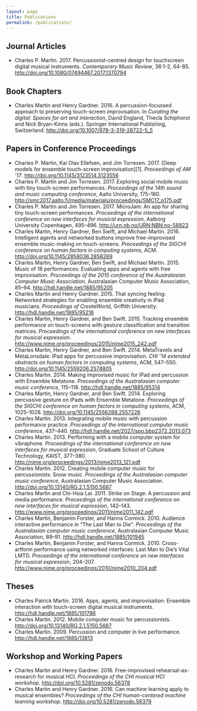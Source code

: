 ```yaml
---
layout: page
title: Publications
permalink: /publications/
---
```


<h2 id="journal-articles">Journal Articles</h2>
<ul>
<li><span class="citation">Charles P. Martin. 2017. Percussionist-centred design for touchscreen digital musical instruments. <em>Contemporary Music Review</em>, 36:1-2, 64-85. <a href="http://doi.org/10.1080/07494467.2017.1370794" class="uri">http://doi.org/10.1080/07494467.2017.1370794</a></span></li>
</ul>
<h2 id="book-chapters">Book Chapters</h2>
<ul>
<li><span class="citation">Charles Martin and Henry Gardner. 2016. A percussion-focussed approach to preserving touch-screen improvisation. In <em>Curating the digital: Spaces for art and interaction</em>, David England, Thecla Schiphorst and Nick Bryan-Kinns (eds.). Springer International Publishing, Switzerland. <a href="http://doi.org/10.1007/978-3-319-28722-5_5" class="uri">http://doi.org/10.1007/978-3-319-28722-5_5</a></span></li>
</ul>
<h2 id="papers-in-conference-proceedings">Papers in Conference Proceedings</h2>
<ul>
<li><span class="citation">Charles P. Martin, Kai Olav Ellefsen, and Jim Torresen. 2017. [Deep models for ensemble touch-screen improvisation][1]. <em>Proceedings of AM ’17</em>. <a href="http://doi.org/10.1145/3123514.3123556" class="uri">http://doi.org/10.1145/3123514.3123556</a></span></li>
<li><span class="citation">Charles P. Martin and Jim Torresen. 2017. Exploring social mobile music with tiny touch-screen performances. <em>Proceedings of the 14th sound and music computing conference</em>, Aalto University, 175–180. <a href="http://smc2017.aalto.fi/media/materials/proceedings/SMC17_p175.pdf" class="uri">http://smc2017.aalto.fi/media/materials/proceedings/SMC17_p175.pdf</a></span></li>
<li><span class="citation">Charles P. Martin and Jim Torresen. 2017. MicroJam: An app for sharing tiny touch-screen performances. <em>Proceedings of the international conference on new interfaces for musical expression</em>, Aalborg University Copenhagen, 495–496. <a href="http://urn.nb.no/URN:NBN:no-58823" class="uri">http://urn.nb.no/URN:NBN:no-58823</a></span></li>
<li><span class="citation">Charles Martin, Henry Gardner, Ben Swift, and Michael Martin. 2016. Intelligent agents and networked buttons improve free-improvised ensemble music-making on touch-screens. <em>Proceedings of the SIGCHI conference on human factors in computing systems</em>, ACM. <a href="http://doi.org/10.1145/2858036.2858269" class="uri">http://doi.org/10.1145/2858036.2858269</a></span></li>
<li><span class="citation">Charles Martin, Henry Gardner, Ben Swift, and Michael Martin. 2015. Music of 18 performances: Evaluating apps and agents with free improvisation. <em>Proceedings of the 2015 conference of the Australasian Computer Music Association</em>, Australasian Computer Music Association, 85–94. <a href="http://hdl.handle.net/1885/95205" class="uri">http://hdl.handle.net/1885/95205</a></span></li>
<li><span class="citation">Charles Martin and Henry Gardner. 2015. That syncing feeling: Networked strategies for enabling ensemble creativity in iPad musicians. <em>Proceedings of CreateWorld</em>, Griffith University. <a href="http://hdl.handle.net/1885/95216" class="uri">http://hdl.handle.net/1885/95216</a></span></li>
<li><span class="citation">Charles Martin, Henry Gardner, and Ben Swift. 2015. Tracking ensemble performance on touch-screens with gesture classification and transition matrices. <em>Proceedings of the international conference on new interfaces for musical expression</em>. <a href="http://www.nime.org/proceedings/2015/nime2015_242.pdf" class="uri">http://www.nime.org/proceedings/2015/nime2015_242.pdf</a></span></li>
<li><span class="citation">Charles Martin, Henry Gardner, and Ben Swift. 2014. MetaTravels and MetaLonsdale: IPad apps for percussive improvisation. <em>CHI ’14 extended abstracts on human factors in computing systems</em>, ACM, 547–550. <a href="http://doi.org/10.1145/2559206.2574805" class="uri">http://doi.org/10.1145/2559206.2574805</a></span></li>
<li><span class="citation">Charles Martin. 2014. Making improvised music for iPad and percussion with Ensemble Metatone. <em>Proceedings of the Australasian computer music conference</em>, 115–118. <a href="http://hdl.handle.net/1885/95314" class="uri">http://hdl.handle.net/1885/95314</a></span></li>
<li><span class="citation">Charles Martin, Henry Gardner, and Ben Swift. 2014. Exploring percussive gesture on iPads with Ensemble Metatone. <em>Proceedings of the SIGCHI conference on human factors in computing systems</em>, ACM, 1025–1028. <a href="http://doi.org/10.1145/2556288.2557226" class="uri">http://doi.org/10.1145/2556288.2557226</a></span></li>
<li><span class="citation">Charles Martin. 2013. Integrating mobile music with percussion performance practice. <em>Proceedings of the international computer music conference</em>, 437–440. <a href="http://hdl.handle.net/2027/spo.bbp2372.2013.073" class="uri">http://hdl.handle.net/2027/spo.bbp2372.2013.073</a></span></li>
<li><span class="citation">Charles Martin. 2013. Performing with a mobile computer system for vibraphone. <em>Proceedings of the international conference on new interfaces for musical expression</em>, Graduate School of Culture Technology, KAIST, 377–380. <a href="http://nime.org/proceedings/2013/nime2013_121.pdf" class="uri">http://nime.org/proceedings/2013/nime2013_121.pdf</a></span></li>
<li><span class="citation">Charles Martin. 2012. Creating mobile computer music for percussionists: Snow music. <em>Proceedings of the Australasian computer music conference</em>, Australasian Computer Music Association. <a href="http://doi.org/10.13140/RG.2.1.5150.5687" class="uri">http://doi.org/10.13140/RG.2.1.5150.5687</a></span></li>
<li><span class="citation">Charles Martin and Chi-Hsia Lai. 2011. Strike on Stage: A percussion and media performance. <em>Proceedings of the international conference on new interfaces for musical expression</em>, 142–143. <a href="http://www.nime.org/proceedings/2011/nime2011_142.pdf" class="uri">http://www.nime.org/proceedings/2011/nime2011_142.pdf</a></span></li>
<li><span class="citation">Charles Martin, Benjamin Forster, and Hanna Cormick. 2010. Audience interactive performance in “The Last Man to Die&quot;. <em>Proceedings of the Australasian computer music conference</em>, Australasian Computer Music Association, 89–91. <a href="http://hdl.handle.net/1885/101945" class="uri">http://hdl.handle.net/1885/101945</a></span></li>
<li><span class="citation">Charles Martin, Benjamin Forster, and Hanna Cormick. 2010. Cross-artform performance using networked interfaces: Last Man to Die’s Vital LMTD. <em>Proceedings of the international conference on new interfaces for musical expression</em>, 204–207. <a href="http://www.nime.org/proceedings/2010/nime2010_204.pdf" class="uri">http://www.nime.org/proceedings/2010/nime2010_204.pdf</a></span></li>
</ul>
<h2 id="theses">Theses</h2>
<ul>
<li><span class="citation">Charles Patrick Martin. 2016. Apps, agents, and improvisation: Ensemble interaction with touch-screen digital musical instruments. <a href="http://hdl.handle.net/1885/101786" class="uri">http://hdl.handle.net/1885/101786</a></span></li>
<li><span class="citation">Charles Martin. 2012. Mobile computer music for percussionists. <a href="http://doi.org/10.13140/RG.2.1.5150.5687" class="uri">http://doi.org/10.13140/RG.2.1.5150.5687</a></span></li>
<li><span class="citation">Charles Martin. 2009. Percussion and computer in live performance. <a href="http://hdl.handle.net/1885/13813" class="uri">http://hdl.handle.net/1885/13813</a></span></li>
</ul>
<h2 id="workshop-and-working-papers">Workshop and Working Papers</h2>
<ul>
<li><span class="citation">Charles Martin and Henry Gardner. 2016. Free-improvised rehearsal-as-research for musical HCI. <em>Proceedings of the CHI musical HCI workshop</em>. <a href="http://doi.org/10.5281/zenodo.56378" class="uri">http://doi.org/10.5281/zenodo.56378</a></span></li>
<li><span class="citation">Charles Martin and Henry Gardner. 2016. Can machine learning apply to musical ensembles? <em>Proceedings of the CHI human-centered machine learning workshop</em>. <a href="http://doi.org/10.5281/zenodo.56379" class="uri">http://doi.org/10.5281/zenodo.56379</a></span></li>
</ul>

[1]: /s/AM2017-deep-models-for-ensemble-performance-author-version.pdf